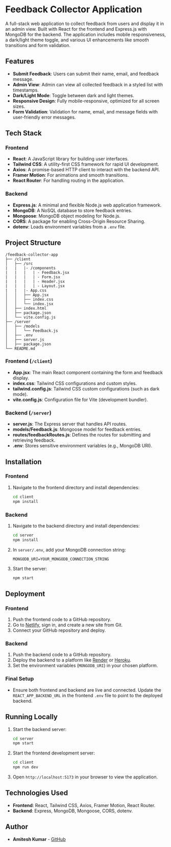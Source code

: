 # Feedback Collector Application

A full-stack web application to collect feedback from users and display it in an admin view. Built with React for the frontend and Express.js with MongoDB for the backend. The application includes mobile responsiveness, a dark/light theme toggle, and various UI enhancements like smooth transitions and form validation.

## Features

- **Submit Feedback**: Users can submit their name, email, and feedback message.
- **Admin View**: Admin can view all collected feedback in a styled list with timestamps.
- **Dark/Light Mode**: Toggle between dark and light themes.
- **Responsive Design**: Fully mobile-responsive, optimized for all screen sizes.
- **Form Validation**: Validation for name, email, and message fields with user-friendly error messages.

## Tech Stack

### Frontend
- **React**: A JavaScript library for building user interfaces.
- **Tailwind CSS**: A utility-first CSS framework for rapid UI development.
- **Axios**: A promise-based HTTP client to interact with the backend API.
- **Framer Motion**: For animations and smooth transitions.
- **React Router**: For handling routing in the application.

### Backend
- **Express.js**: A minimal and flexible Node.js web application framework.
- **MongoDB**: A NoSQL database to store feedback entries.
- **Mongoose**: MongoDB object modeling for Node.js.
- **CORS**: A package for enabling Cross-Origin Resource Sharing.
- **dotenv**: Loads environment variables from a `.env` file.

## Project Structure

```
/feedback-collector-app
├── /client
│   ├── /src
|   |   |- /components
|   |   |   | - Feedback.jsx
|   |   |   | - Form.jsx
|   |   |   | - Header.jsx
|   |   |   | - Layout.jsx
|   |   |- App.css
│   │   ├── App.jsx
│   │   ├── index.css
│   │   └── index.jsx
│   ├── index.html
│   ├── package.json
│   └── vite.config.js
├── /server
│   ├── /models
│   │   └── Feedback.js
│   ├── .env
│   ├── server.js
│   ├── package.json
└── README.md
```

### Frontend (`/client`)

- **App.jsx**: The main React component containing the form and feedback display.
- **index.css**: Tailwind CSS configurations and custom styles.
- **tailwind.config.js**: Tailwind CSS custom configurations (such as dark mode).
- **vite.config.js**: Configuration file for Vite (development bundler).

### Backend (`/server`)

- **server.js**: The Express server that handles API routes.
- **models/Feedback.js**: Mongoose model for feedback entries.
- **routes/feedbackRoutes.js**: Defines the routes for submitting and retrieving feedback.
- **.env**: Stores sensitive environment variables (e.g., MongoDB URI).

## Installation

### Frontend

1. Navigate to the frontend directory and install dependencies:
   ```bash
   cd client
   npm install
   ```

### Backend

1. Navigate to the backend directory and install dependencies:
   ```bash
   cd server
   npm install
   ```

2. In `server/.env`, add your MongoDB connection string:
   ```env
   MONGODB_URI=YOUR_MONGODB_CONNECTION_STRING
   ```

3. Start the server:
   ```bash
   npm start
   ```

## Deployment

### Frontend

1. Push the frontend code to a GitHub repository.
2. Go to [Netlify](https://www.netlify.com/), sign in, and create a new site from Git.
3. Connect your GitHub repository and deploy.

### Backend

1. Push the backend code to a GitHub repository.
2. Deploy the backend to a platform like [Render](https://render.com/) or [Heroku](https://www.heroku.com/).
3. Set the environment variables (`MONGODB_URI`) in your chosen platform.

### Final Setup

- Ensure both frontend and backend are live and connected. Update the `REACT_APP_BACKEND_URL` in the frontend `.env` file to point to the deployed backend.

## Running Locally

1. Start the backend server:
   ```bash
   cd server
   npm start
   ```

2. Start the frontend development server:
   ```bash
   cd client
   npm run dev
   ```

3. Open `http://localhost:5173` in your browser to view the application.

## Technologies Used

- **Frontend**: React, Tailwind CSS, Axios, Framer Motion, React Router.
- **Backend**: Express, MongoDB, Mongoose, CORS, dotenv.

## Author

- **Amitesh Kumar** - [GitHub](https://github.com/Kumar-Amitesh)

```
